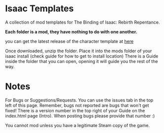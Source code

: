 # Isaac Templates
A collection of mod templates for The Binding of Isaac: Rebirth Repentance.

**Each folder is a mod, they have nothing to do with one another.**

you can get the latest release of the character template at [here](https://github.com/manaphoenix/IsaacTemplates/releases/tag/latest)

Once downloaded, unzip the folder.
Place it into the mods folder of your isaac install (check guide for how to get to install location)
There is a Guide inside the folder that you can open,
opening it will guide you the rest of the way.

# Notes
For Bugs or Suggestions/Requests. You can use the issues tab in the top left of this page.
Remember, bugs not reported are bugs that won't get fixed!
There is a version number in the top right of your Guide on the index.html page (Intro).
When posting bugs please provide that number :)

You cannot mod unless you have a legitimate Steam copy of the game.
